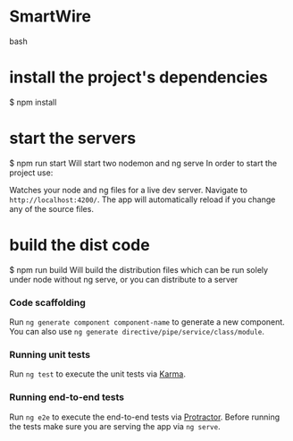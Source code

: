 # SmartWire

bash
# install the project's dependencies
$ npm install

# start the servers
$ npm run start
Will start two nodemon and ng serve 
In order to start the project use:

Watches your node and ng files for a live dev server. Navigate to `http://localhost:4200/`. The app will automatically reload if you change any of the source files.

# build the dist code
$ npm run build
Will build the distribution files which can be run solely under node without ng serve, or you can distribute to a server

### Code scaffolding

Run `ng generate component component-name` to generate a new component. You can also use `ng generate directive/pipe/service/class/module`.

### Running unit tests

Run `ng test` to execute the unit tests via [Karma](https://karma-runner.github.io).

### Running end-to-end tests

Run `ng e2e` to execute the end-to-end tests via [Protractor](http://www.protractortest.org/).
Before running the tests make sure you are serving the app via `ng serve`.
